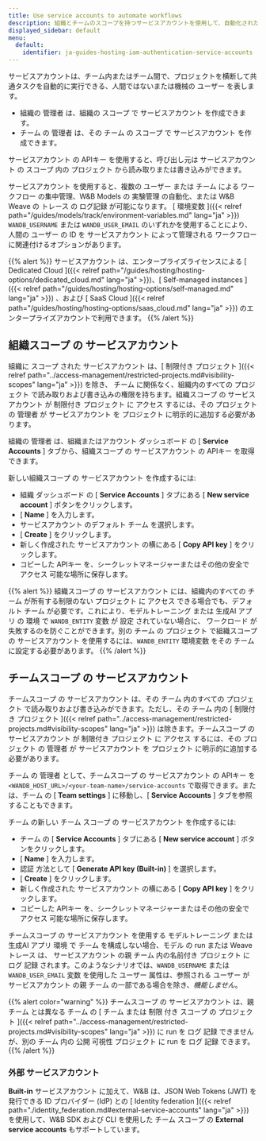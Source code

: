 ```yaml
---
title: Use service accounts to automate workflows
description: 組織とチームのスコープを持つサービスアカウントを使用して、自動化された、または非インタラクティブな ワークフロー を管理します。
displayed_sidebar: default
menu:
  default:
    identifier: ja-guides-hosting-iam-authentication-service-accounts
---
```


サービスアカウントは、チーム内またはチーム間で、プロジェクトを横断して共通タスクを自動的に実行できる、人間ではないまたは機械の ユーザー を表します。

- 組織の 管理者 は、組織の スコープ で サービスアカウント を作成できます。
- チーム の 管理者 は、その チーム の スコープ で サービスアカウント を作成できます。

サービスアカウント の APIキー を使用すると、呼び出し元は サービスアカウント の スコープ 内の プロジェクト から読み取りまたは書き込みができます。

サービスアカウント を使用すると、複数の ユーザー または チーム による ワークフロー の集中管理、W&B Models の 実験管理 の自動化、または W&B Weave の トレース の ログ記録 が可能になります。 [ 環境変数 ]({{< relref path="/guides/models/track/environment-variables.md" lang="ja" >}}) `WANDB_USERNAME` または `WANDB_USER_EMAIL` のいずれかを使用することにより、人間の ユーザー の ID を サービスアカウント によって管理される ワークフロー に関連付けるオプションがあります。

{{% alert %}}
サービスアカウント は、エンタープライズライセンスによる [ Dedicated Cloud ]({{< relref path="/guides/hosting/hosting-options/dedicated_cloud.md" lang="ja" >}})、[ Self-managed instances ]({{< relref path="/guides/hosting/hosting-options/self-managed.md" lang="ja" >}}) 、および [ SaaS Cloud ]({{< relref path="/guides/hosting/hosting-options/saas_cloud.md" lang="ja" >}}) のエンタープライズアカウントで利用できます。
{{% /alert %}}

## 組織スコープ の サービスアカウント

組織に スコープ された サービスアカウント は、[ 制限付き プロジェクト ]({{< relref path="../access-management/restricted-projects.md#visibility-scopes" lang="ja" >}}) を除き、 チーム に関係なく、組織内のすべての プロジェクト で読み取りおよび書き込みの権限を持ちます。組織スコープ の サービスアカウント が 制限付き プロジェクト に アクセス するには、その プロジェクト の 管理者 が サービスアカウント を プロジェクト に明示的に追加する必要があります。

組織の 管理者 は、組織またはアカウント ダッシュボード の [ **Service Accounts** ] タブから、組織スコープ の サービスアカウント の APIキー を取得できます。

新しい組織スコープ の サービスアカウント を作成するには:

* 組織 ダッシュボード の [ **Service Accounts** ] タブにある [ **New service account** ] ボタンをクリックします。
* [ **Name** ] を入力します。
* サービスアカウント のデフォルト チーム を選択します。
* [ **Create** ] をクリックします。
* 新しく作成された サービスアカウント の横にある [ **Copy API key** ] をクリックします。
* コピーした APIキー を、シークレットマネージャーまたはその他の安全で アクセス 可能な場所に保存します。

{{% alert %}}
組織スコープ の サービスアカウント には、組織内のすべての チーム が所有する制限のない プロジェクト に アクセス できる場合でも、デフォルト チーム が必要です。これにより、モデルトレーニング または 生成AI アプリ の 環境 で `WANDB_ENTITY` 変数 が 設定 されていない場合に、 ワークロード が失敗するのを防ぐことができます。別の チーム の プロジェクト で組織スコープ の サービスアカウント を使用するには、`WANDB_ENTITY` 環境変数 をその チーム に設定する必要があります。
{{% /alert %}}

## チームスコープ の サービスアカウント

チームスコープ の サービスアカウント は、その チーム 内のすべての プロジェクト で読み取りおよび書き込みができます。ただし、その チーム 内の [ 制限付き プロジェクト ]({{< relref path="../access-management/restricted-projects.md#visibility-scopes" lang="ja" >}}) は除きます。チームスコープ の サービスアカウント が 制限付き プロジェクト に アクセス するには、その プロジェクト の 管理者 が サービスアカウント を プロジェクト に明示的に追加する必要があります。

チーム の 管理者 として、チームスコープ の サービスアカウント の APIキー を `<WANDB_HOST_URL>/<your-team-name>/service-accounts` で取得できます。または、チーム の [ **Team settings** ] に移動し、[ **Service Accounts** ] タブを参照することもできます。

チーム の新しい チーム スコープ の サービスアカウント を作成するには:

* チーム の [ **Service Accounts** ] タブにある [ **New service account** ] ボタンをクリックします。
* [ **Name** ] を入力します。
* 認証 方法として [ **Generate API key (Built-in)** ] を選択します。
* [ **Create** ] をクリックします。
* 新しく作成された サービスアカウント の横にある [ **Copy API key** ] をクリックします。
* コピーした APIキー を、シークレットマネージャーまたはその他の安全で アクセス 可能な場所に保存します。

チームスコープ の サービスアカウント を使用する モデルトレーニング または 生成AI アプリ 環境 で チーム を構成しない場合、モデル の run または Weave トレース は、 サービスアカウント の親 チーム 内の名前付き プロジェクト に ログ 記録 されます。このようなシナリオでは、`WANDB_USERNAME` または `WANDB_USER_EMAIL` 変数 を使用した ユーザー 属性は、参照される ユーザー が サービスアカウント の親 チーム の一部である場合を除き、_機能しません_。

{{% alert color="warning" %}}
チームスコープ の サービスアカウント は、親 チーム とは異なる チーム の [ チーム または 制限 付き スコープ の プロジェクト ]({{< relref path="../access-management/restricted-projects.md#visibility-scopes" lang="ja" >}}) に run を ログ 記録 できませんが、別の チーム 内の 公開 可視性 プロジェクト に run を ログ 記録 できます。
{{% /alert %}}

### 外部 サービスアカウント

**Built-in** サービスアカウント に加えて、W&B は、JSON Web Tokens (JWT) を発行できる ID プロバイダー (IdP) との [ Identity federation ]({{< relref path="./identity_federation.md#external-service-accounts" lang="ja" >}}) を使用して、W&B SDK および CLI を使用した チーム スコープ の **External service accounts** もサポートしています。
